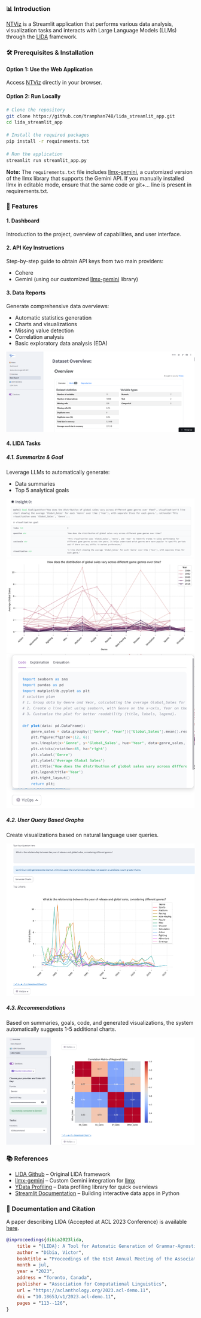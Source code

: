 ### 📊 Introduction
[NTViz](https://ntviz-site.streamlit.app/) is a Streamlit application that performs various data analysis, visualization tasks and interacts with Large Language Models (LLMs) through the [LIDA](https://github.com/microsoft/lida) framework.

### 🛠️ Prerequisites & Installation

#### Option 1: Use the Web Application
Access [NTViz](https://ntviz-site.streamlit.app/) directly in your browser.

#### Option 2: Run Locally
```bash
# Clone the repository
git clone https://github.com/tramphan748/lida_streamlit_app.git
cd lida_streamlit_app

# Install the required packages
pip install -r requirements.txt

# Run the application
streamlit run streamlit_app.py
```

**Note:** The `requirements.txt` file includes [llmx-gemini](https://github.com/tramphan748/llmx-gemini), a customized version of the llmx library that supports the Gemini API. If you manually installed llmx in editable mode, ensure that the same code or git+... line is present in requirements.txt.

### 📑 Features

#### 1. Dashboard
Introduction to the project, overview of capabilities, and user interface.

#### 2. API Key Instructions
Step-by-step guide to obtain API keys from two main providers:
- Cohere
- Gemini (using our customized [llmx-gemini](https://github.com/tramphan748/llmx-gemini) library)

#### 3. Data Reports
Generate comprehensive data overviews:
- Automatic statistics generation
- Charts and visualizations
- Missing value detection
- Correlation analysis
- Basic exploratory data analysis (EDA)

![Data Report Example](/material/readme/data_overview.png)

#### 4. LIDA Tasks

##### 4.1. Summarize & Goal
Leverage LLMs to automatically generate:
- Data summaries
- Top 5 analytical goals

![Goal Example](/material/readme/insight0.png)
![Corresponding Chart](/material/readme/chart_insight0.png)
![VizOps Interface](/material/readme/Vizops.png)

##### 4.2. User Query Based Graphs
Create visualizations based on natural language user queries.

![User Query Example](/material/readme/userQuery_based_graphs.png)

##### 4.3. Recommendations
Based on summaries, goals, code, and generated visualizations, the system automatically suggests 1-5 additional charts.

![VizRecommend Task Example](/material/readme/recommend.png)

### 📚 References
- [LIDA Github](https://github.com/microsoft/lida) – Original LIDA framework
- [llmx-gemini](https://github.com/tramphan748/llmx-gemini) – Custom Gemini integration for [llmx](https://github.com/victordibia/llmx)
- [YData Profiling](https://docs.profiling.ydata.ai/latest/) – Data profiling library for quick overviews
- [Streamlit Documentation](https://docs.streamlit.io/) – Building interactive data apps in Python

### 📖 Documentation and Citation
A paper describing LIDA (Accepted at ACL 2023 Conference) is available [here](https://arxiv.org/abs/2303.02927).

```bibtex
@inproceedings{dibia2023lida,
    title = "{LIDA}: A Tool for Automatic Generation of Grammar-Agnostic Visualizations and Infographics using Large Language Models",
    author = "Dibia, Victor",
    booktitle = "Proceedings of the 61st Annual Meeting of the Association for Computational Linguistics (Volume 3: System Demonstrations)",
    month = jul,
    year = "2023",
    address = "Toronto, Canada",
    publisher = "Association for Computational Linguistics",
    url = "https://aclanthology.org/2023.acl-demo.11",
    doi = "10.18653/v1/2023.acl-demo.11",
    pages = "113--126",
}
```
